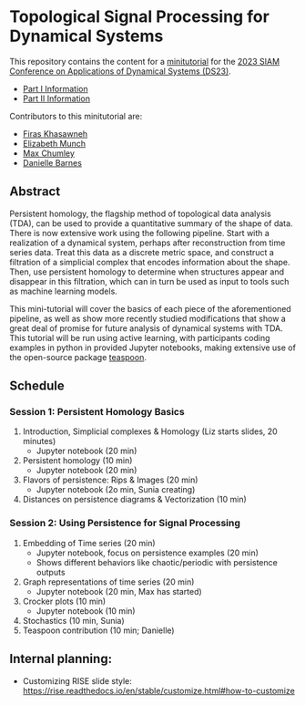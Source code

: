 #  Topological Signal Processing for Dynamical Systems

This repository contains the content for a [minitutorial](https://www.siam.org/conferences/cm/program/minitutorials/ds23-minitutorials) for the [2023 SIAM Conference on Applications of Dynamical Systems (DS23)](https://www.siam.org/conferences/cm/conference/ds23). 

- [Part I Information](https://meetings.siam.org/sess/dsp_programsess.cfm?SESSIONCODE=75586)
- [Part II Information](https://meetings.siam.org/sess/dsp_programsess.cfm?SESSIONCODE=77160)

Contributors to this minitutorial are:

- [Firas Khasawneh](firaskhasawneh.com)
- [Elizabeth Munch](elizabethmunch.com)
- [Max Chumley](https://www.linkedin.com/in/max-chumley)
- [Danielle Barnes](https://github.com/barnesd8) 

## Abstract

Persistent homology, the flagship method of topological data analysis (TDA), can be used to provide a quantitative summary of the shape of data.  There is now extensive work using the following pipeline. Start with a realization of a dynamical system, perhaps after reconstruction from time series data. Treat this data as a discrete metric space, and construct a filtration of a simplicial complex that encodes information about the shape.  Then, use persistent homology to determine when structures appear and disappear in this filtration, which can in turn be used as input to tools such as machine learning models. 

This mini-tutorial will cover the basics of each piece of the aforementioned pipeline, as well as show more recently studied modifications that show a great deal of promise for future analysis of dynamical systems with TDA. This tutorial will be run using active learning, with participants coding examples in python in provided Jupyter notebooks, making extensive use of the open-source package [teaspoon](https://github.com/TeaspoonTDA/teaspoon). 

## Schedule 


### Session 1: Persistent Homology Basics

1. Introduction, Simplicial complexes & Homology (Liz starts slides, 20 minutes)
   - Jupyter notebook (20 min)
2. Persistent homology (10 min)
   - Jupyter notebook (20 min)
3. Flavors of persistence: Rips & Images (20 min)
   - Jupyter notebook (2o min, Sunia creating)
4. Distances on persistence diagrams & Vectorization (10 min)
   
### Session 2: Using Persistence for Signal Processing

1. Embedding of Time series (20 min)
   - Jupyter notebook, focus on persistence examples (20 min)
   - Shows different behaviors like chaotic/periodic with persistence outputs
2. Graph representations of time series (20 min)
   - Jupyter notebook (20 min, Max has started)
3. Crocker plots (10 min)
   - Jupyter notebook (10 min)
4. Stochastics (10 min, Sunia)
5. Teaspoon contribution (10 min; Danielle)



## Internal planning:

- Customizing RISE slide style: https://rise.readthedocs.io/en/stable/customize.html#how-to-customize
